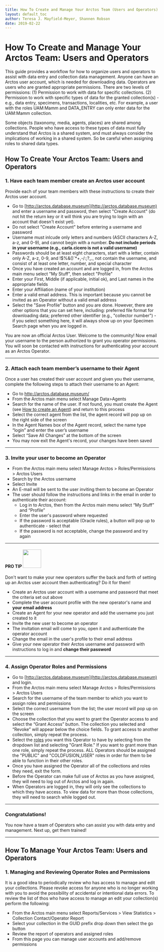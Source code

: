 ```yaml
---
title: How To Create and Manage Your Arctos Team (Users and Operators)
layout: default_toc
author: Teresa J. Mayfield-Meyer, Shannen Robson
date: 2019-02-22
---
```


# How To Create and Manage Your Arctos Team: Users and Operators

This guide provides a workflow for how to organize users and operators to assist with data entry and collection data management. Anyone can have an Arctos user account, which is needed for downloading data. Operators are users who are granted appropriate permissions. There are two levels of permissions: (1) Permission to work with data for specific collections. (2) Permission to work with specific types of data for the granted collection(s) - e.g., data entry, specimens, transactions, localities, etc. For example, a user with the roles UAM:Mamm and DATA_ENTRY can only enter data for the UAM:Mamm collection.

Some objects (taxonomy, media, agents, places) are shared among collections. People who have access to these types of data must fully understand that Arctos is a shared system, and must always consider the implications of working in a shared system. So be careful when assigning roles to shared data types.

## How To Create Your Arctos Team: Users and Operators

### 1.	Have each team member create an Arctos user account

Provide each of your team members with these instructions to create their Arctos user account.

* Go to [http://arctos.database.museum](http://arctos.database.museum) and enter a username and password, then select "Create Account" (do not hit the return key or it will think you are trying to login with an account that doesn't exist yet).
 * Do not select "Create Account" before entering a username and password
 * Username must inlcude only letters and numbers (ASCII characters A-Z, a-z, and 0-9), and cannot begin with a number. **Do not include periods in your username (e.g., carla.cicero is not a valid username)**
 * Passwords should be at least eight characters, start with a letter, contain only A-Z, a-z, 0-9, and !$%&()`*+,-/:;?_., not contain the username, and consist of at least one letter, number, and special character
* Once you have created an account and are logged in, from the Arctos main menu select "My Stuff", then select "Profile"
* Enter your First, Middle (if applicable, initial ok), and Last names in the appropriate fields
* Enter your Affiliation (name of your institution)
* Enter a valid email address. This is important because you cannot be invited as an Operator without a valid email address
* Select the "Save Profile" button and you are done. However, there are other options that you can set here, including: preferred file format for downloading data; preferred other identifier (e.g., "collector number") - if you select something here, it will always show up on your Specimen Search page when you are logged in.

You are now an official Arctos User.  Welcome to the community!  Now email your username to the person authorized to grant you operator permissions.  You will soon be contacted with instructions for authenticating your account as an Arctos Operator.

---

### 2.	Attach each team member’s username to their Agent

Once a user has created their user account and given you their username, complete the following steps to attach their username to an Agent:

 * Go to http://arctos.database.museum/
 * From the Arctos main menu select Manage Data>Agents
 * Search for the name of the user.  If not found, you must create the Agent (see [How to create an Agent](https://arctosdb.github.io/documentation-wiki/how_to/How-to-Create-Agents.html)) and return to this process
 * Select the correct agent from the list, the agent record will pop up on the right side of the screen
 * In the Agent Names box of the Agent record, select the name type “login” and enter the user’s username
 * Select “Save All Changes” at the bottom of the screen
 * You may now exit the Agent's record, your changes have been saved
 
---

### 3.	Invite your user to become an Operator

* From the Arctos main menu select Manage Arctos > Roles/Permissions > Arctos Users
* Search by the Arctos username
* Select Invite
* An E-mail will be sent to the user inviting them to become an Operator
* The user should follow the instructions and links in the email in order to authenticate their account:
  * Log in to Arctos, then from the Arctos main menu select “My Stuff” and “Profile”
  * Enter the user's password where requested
  * If the password is acceptable (Oracle rules), a button will pop up to authenticate - select that
  * If the password is not acceptable, change the password and try again

---

#### PRO TIP <img src="https://raw.githubusercontent.com/ArctosDB/documentation-wiki/gh-pages/tutorial_images/Bear%20Pro.jpg" width="60"> 

Don't want to make your new operators suffer the back and forth of setting up an Arctos user account then authenticating? Do it for them!

 - Create an Arctos user account with a username and password that meet the criteria set out above
 - Complete the user account profile with the new operator's name and **your email address** 
 - Create an Agent for your new operator and add the username you just created to it
 - Invite the new user to become an operator
 - The invitation email will come to you, open it and authenticate the operator account
 - Change the email in the user's profile to their email address
 - Give your new operator their Arctos username and password with instructions to log in and **change their password**

---

### 4.	Assign Operator Roles and Permissions

* Go to [http://arctos.database.museum](http://arctos.database.museum) and login.
* From the Arctos main menu select Manage Arctos > Roles/Permissions > Arctos Users
* Search for the username of the team member to which you want to assign roles and permissions
* Select the correct username from the list; the user record will pop up on the screen
* Choose the collection that you want to grant the Operator access to and select the “Grant Access” button. The collection you selected and “Revoke” will appear below the choice fields. To grant access to another collection, simply repeat the process.
* Select the [roles](http://arctos.database.museum/Admin/user_roles.cfm) you want this Operator to have by selecting from the dropdown list and selecting "Grant Role." If you want to grant more than one role, simply repeat the process. ALL Operators should be assigned the "PUBLIC" and "COLDFUSION_USER" roles in order for them to be able to function in their other roles.
* Once you have assigned the Operator all of the collections and roles they need, exit the form.
* Before the Operator can make full use of Arctos as you have assigned, they will need to log out of Arctos and log in again.
* When Operators are logged in, they will only see the collections to which they have access. To view data for more than those collections, they will need to search while logged out.

---

### Congratulations!
You now have a team of Operators who can assist you with data entry and management. Next up, get them trained!

---

## How To Manage Your Arctos Team: Users and Operators

### 1. Managing and Reviewing Operator Roles and Permissions

It is a good idea to periodically review who has access to manage and edit your collections. Please revoke access for anyone who is no longer working with you to avoid the possibility of accidental or intentional data errors. To review the list of thos who have access to manage an edit your collection(s) perform the following:

* From the Arctos main menu select Reports/Services > View Statistics > Collection Contact/Operator Report
* Select your collection in the GUID prefix drop down then select the go button
* Review the report of operators and assigned roles
* From this page you can manage user accounts and add/remove permissions

